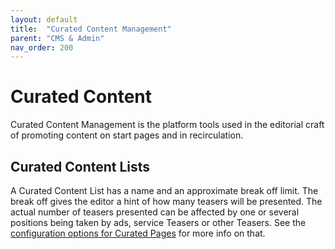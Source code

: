 ```yaml
---
layout: default
title:  "Curated Content Management"
parent: "CMS & Admin"
nav_order: 200
---
```


# Curated Content

Curated Content Management is the platform tools used in the editorial craft of promoting content on start pages and in recirculation.

## Curated Content Lists

A Curated Content List has a name and an approximate break off limit. The break off gives the editor a hint of how many teasers will be presented. The actual number of teasers presented can be affected by one or several positions being taken by ads, service Teasers or other Teasers. See the [configuration options for Curated Pages](../configuration/curated-content-list.md) for more info on that.
